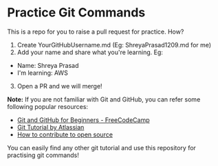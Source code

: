 # Practice Git Commands
This is a repo for you to raise a pull request for practice. How?

1. Create YourGitHubUsername.md (Eg: ShreyaPrasad1209.md for me)
2. Add your name and share what you're learning. Eg:


- Name: Shreya Prasad
- I'm learning: AWS

3. Open a PR and we will merge!



**Note:** If you are not familiar with Git and GitHub, you can refer some following popular resources:

- [Git and GitHub for Beginners - FreeCodeCamp](https://youtu.be/RGOj5yH7evk)
- [Git Tutorial by Atlassian](https://www.atlassian.com/git/tutorials)
- [How to contribute to open source](https://youtu.be/yzeVMecydCE)

You can easily find any other git tutorial and use this repository for practising git commands!





